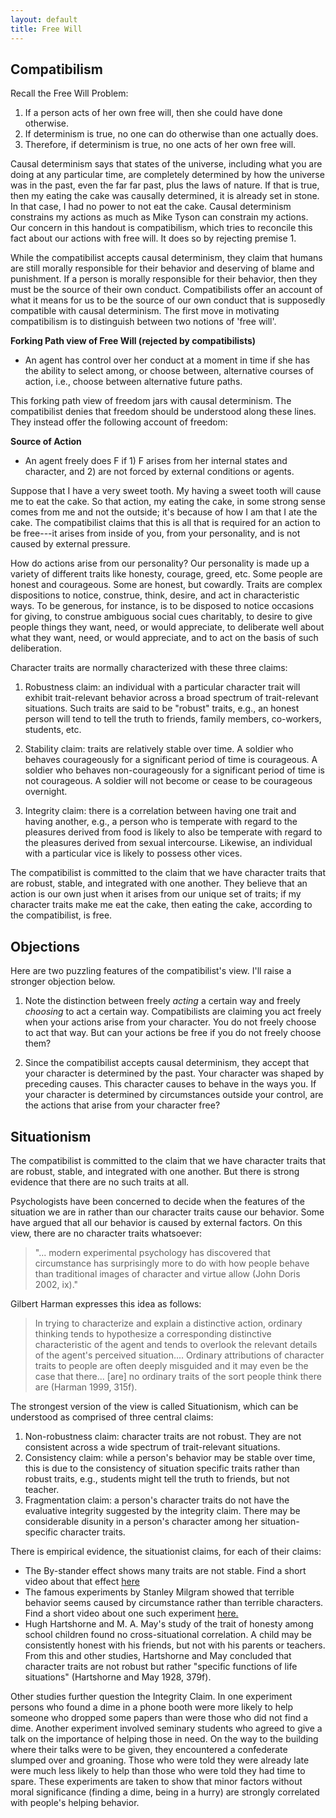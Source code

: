```yaml
---
layout: default
title: Free Will
---
```



## Compatibilism

Recall the Free Will Problem:

1. If a person acts of her own free will, then she could have done otherwise.
2. If determinism is true, no one can do otherwise than one actually does.
3. Therefore, if determinism is true, no one acts of her own free will. 


Causal determinism says that states of the universe, including what you are doing at any particular time, are completely determined by how the universe was in the past, even the far far past, plus the laws of nature. If that is true, then my eating the cake was causally determined, it is already set in stone. In that case, I had no power to not eat the cake. Causal determinism constrains my actions as much as Mike Tyson can constrain my actions. Our concern in this handout is compatibilism, which tries to reconcile this fact about our actions with free will. It does so by rejecting  premise 1. 


While the compatibilist accepts causal determinism, they claim that humans are still morally responsible for their behavior and deserving of blame and punishment. If a person is morally responsible for their behavior, then they must be the source of their own conduct. Compatibilists offer an account of what it means for us to be the source of our own conduct that is supposedly compatible with causal determinism. The first move in motivating compatibilism is to distinguish between two notions of 'free will'. 




**Forking Path view of Free Will (rejected by compatibilists)**

+ An agent has control over her conduct at a moment in time if she has the ability to select among, or choose between, alternative courses of action, i.e., choose between alternative future paths. 


This forking path view of freedom jars with causal determinism. The compatibilist denies that freedom should be understood along these lines. They instead offer the following account of freedom:  

**Source of Action**

+ An agent freely does F if 1) F arises from her internal states and character, and 2) are not forced by external conditions or agents.

Suppose that I have a very sweet tooth. My having a sweet tooth will cause me to eat the cake. So that action, my eating the cake, in some strong sense comes from me and not the outside; it's because of how I am that I ate the cake. The compatibilist claims that this is all that is required for an action to be free---it arises from inside of you, from your personality, and is not caused by external pressure.   

How do actions arise from our personality? Our personality is made up a variety of different traits like honesty, courage, greed, etc. Some people are honest and courageous. Some are honest, but cowardly. Traits are complex dispositions to notice, construe, think, desire, and act in characteristic ways. To be generous, for instance, is to be disposed to notice occasions for giving, to construe ambiguous social cues charitably, to desire to give people things they want, need, or would appreciate, to deliberate well about what they want, need, or would appreciate, and to act on the basis of such deliberation.

Character traits are normally characterized with these three claims: 

1. Robustness claim: an individual with a particular character trait will exhibit trait-relevant behavior across a broad spectrum of trait-relevant situations. Such traits are said to be "robust" traits, e.g., an honest person will tend to tell the truth to friends, family members, co-workers, students, etc. 

2. Stability claim: traits are relatively stable over time.  A soldier who behaves courageously for a significant period of time is courageous. A soldier who behaves non-courageously for a significant period of time is not courageous. A soldier will not become or cease to be courageous overnight. 

3. Integrity claim: there is a correlation between having one trait and having another, e.g., a person who is temperate with regard to the pleasures derived from food is likely to also be temperate with regard to the pleasures derived from sexual intercourse. Likewise, an individual with a particular vice is likely to possess other vices.


 
The compatibilist is committed to the claim that we have character traits that are robust, stable, and integrated with one another. They believe that an action is our own just when it arises from our unique set of traits; if my character traits make me eat the cake, then eating the cake, according to the compatibilist, is free.



## Objections

Here are two puzzling features of the compatibilist's view. I'll raise a stronger objection below. 

1. Note the distinction between freely *acting* a certain way and freely *choosing* to act a certain way. Compatibilists are claiming you act freely when your actions arise from your character. You do not freely choose to act that way. But can your actions be free if you do not freely choose them? 

2. Since the compatibilist accepts causal determinism, they accept that your character is determined by the past. Your character was shaped by preceding causes. This character causes to behave in the ways you. If your character is determined by circumstances outside your control, are the actions that arise from your character free? 

## Situationism

The compatibilist is committed to the claim that we have character traits that are robust, stable, and integrated with one another. But there is strong evidence that there are no such traits at all. 

Psychologists have been concerned to decide when the features of the situation we are in rather than our character traits cause our behavior. Some have argued that all our behavior is caused by external factors. On this view, there are no character traits whatsoever: 


> "... modern experimental psychology has discovered that circumstance has surprisingly more to do with how people behave than traditional images of character and virtue allow (John Doris 2002, ix)."

Gilbert Harman expresses this idea as follows:

> In trying to characterize and explain a distinctive action, ordinary thinking tends to hypothesize a corresponding distinctive characteristic of the agent and tends to overlook the relevant details of the agent's perceived situation.... Ordinary attributions of character traits to people are often deeply misguided and it may even be the case that there... [are] no ordinary traits of the sort people think there are (Harman 1999, 315f).


The strongest version of the view is called Situationism, which can be understood as comprised of three central claims:

1. Non-robustness claim: character traits are not robust. They are not consistent across a wide spectrum of trait-relevant situations. 
2. Consistency claim: while a person's behavior may be stable over time, this is due to the consistency of situation specific traits rather than robust traits, e.g., students might tell the truth to friends, but not teacher. 
3. Fragmentation claim: a person's character traits do not have the evaluative integrity suggested by the integrity claim. There may be considerable disunity in a person's character among her situation-specific character traits.


There is empirical evidence, the situationist claims, for each of their claims: 

+ The By-stander effect shows many traits are not stable. Find a short video about that effect [here](https://www.youtube.com/watch?v=OSsPfbup0ac&spfreload=1)
+ The famous experiments by Stanley Milgram showed that terrible behavior seems caused by circumstance rather than terrible characters. Find a short video about one such experiment [here.](https://www.youtube.com/watch?v=y6GxIuljT3w)
+ Hugh Hartshorne and M. A. May's study of the trait of honesty among school children found no cross-situational correlation. A child may be consistently honest with his friends, but not with his parents or teachers. From this and other studies, Hartshorne and May concluded that character traits are not robust but rather "specific functions of life situations" (Hartshorne and May 1928, 379f). 


Other studies further question the Integrity Claim. In one experiment persons who found a dime in a phone booth were more likely to help someone who dropped some papers than were those who did not find a dime. Another experiment involved seminary students who agreed to give a talk on the importance of helping those in need. On the way to the building where their talks were to be given, they encountered a confederate slumped over and groaning. Those who were told they were already late were much less likely to help than those who were told they had time to spare. These experiments are taken to show that minor factors without moral significance (finding a dime, being in a hurry) are strongly correlated with people's helping behavior.








